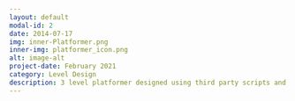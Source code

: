 ```yaml
---
layout: default
modal-id: 2
date: 2014-07-17
img: inner-Platformer.png
inner-img: platformer_icon.png
alt: image-alt
project-date: February 2021
category: Level Design
description: 3 level platformer designed using third party scripts and tiles. Made to make a proper difficulty curve. <a href="https://github.com/scara2016/Space-Shooter-2D-Platformer-">Github<a>
---
```


